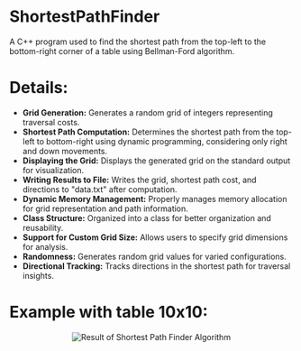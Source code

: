 # ShortestPathFinder

A C++ program used to find the shortest path from the top-left to the bottom-right corner of a table using Bellman-Ford algorithm.

# Details:
- **Grid Generation:** Generates a random grid of integers representing traversal costs.
- **Shortest Path Computation:** Determines the shortest path from the top-left to bottom-right using dynamic programming, considering only right and down movements.
- **Displaying the Grid:** Displays the generated grid on the standard output for visualization.
- **Writing Results to File:** Writes the grid, shortest path cost, and directions to "data.txt" after computation.
- **Dynamic Memory Management:** Properly manages memory allocation for grid representation and path information.
- **Class Structure:** Organized into a class for better organization and reusability.
- **Support for Custom Grid Size:** Allows users to specify grid dimensions for analysis.
- **Randomness:** Generates random grid values for varied configurations.
- **Directional Tracking:** Tracks directions in the shortest path for traversal insights.

# Example with table 10x10:

<p align="center">
  <img src="https://github.com/AdamKuraczynski/ShortestPathFinder/assets/145380612/128d6cd2-f5cc-4f8f-87a5-9835558715ba" alt="Result of Shortest Path Finder Algorithm">
</p>
